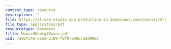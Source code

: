 ```yaml
---
content_type: resource
description: ''
file: https://ol-ocw-studio-app-production.s3.amazonaws.com/courses/8-03sc-physics-iii-vibrations-and-waves-fall-2016/7a86f546565e2180f8f00e86c2ed9982_MIT8_03SCF16_Text_Ch10.pdf
file_type: application/pdf
resourcetype: Document
title: HowardGeorgiWaves.pdf
uid: 7a86f546-565e-2180-f8f0-0e86c2ed9982
---
```

